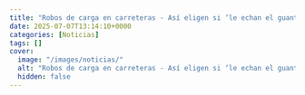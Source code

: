 ```yaml
---
title: "⁠⁠Robos de carga en carreteras - Así eligen si ‘le echan el guante’ a tráilers con tequila o sneakers"
date: 2025-07-07T13:14:10+0000
categories: [Noticias]
tags: []
cover:
  image: "/images/noticias/"
  alt: "⁠⁠Robos de carga en carreteras - Así eligen si ‘le echan el guante’ a tráilers con tequila o sneakers"
  hidden: false
---
```



